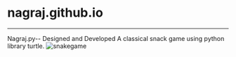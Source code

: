 # nagraj.github.io
-----------------------------------------
Nagraj.py--
Designed and Developed A classical snack game
using python library turtle.
![snakegame](https://user-images.githubusercontent.com/78342636/131361018-5a40b137-915d-4e89-a835-2202366b89f5.gif)
